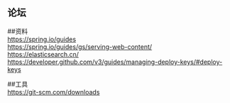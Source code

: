 ## 论坛

##资料  
https://spring.io/guides  
https://spring.io/guides/gs/serving-web-content/  
https://elasticsearch.cn/  
https://developer.github.com/v3/guides/managing-deploy-keys/#deploy-keys

##工具  
https://git-scm.com/downloads
